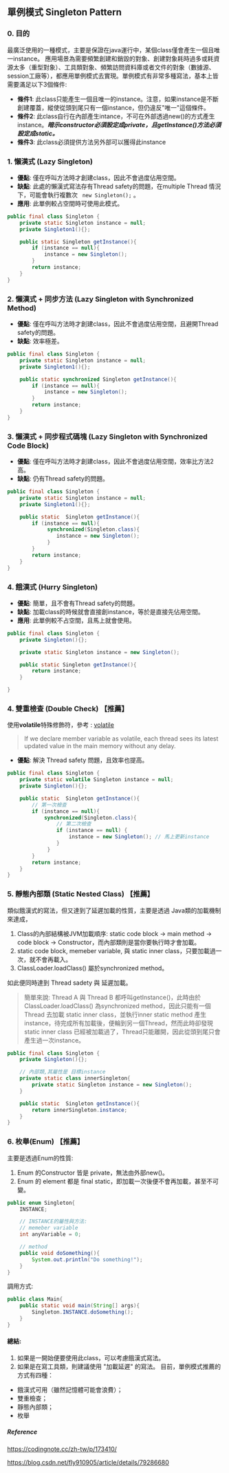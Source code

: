 ## 單例模式 Singleton Pattern
### 0. 目的
最廣泛使用的一種模式，主要是保證在java運行中，某個class僅會產生一個且唯一instance。
應用場景為需要頻繁創建和銷毀的對象、創建對象耗時過多或耗資源太多（重型對象）、工具類對象、頻繁訪問資料庫或者文件的對象（數據源、session工廠等），都應用單例模式去實現。單例模式有非常多種寫法，基本上皆需要滿足以下3個條件:

- **條件1**: 此class只能產生一個且唯一的instance。注意，如果instance是不斷創建覆蓋，縱使從頭到尾只有一個instance，但仍違反"唯一"這個條件。
- **條件2**: 此class自行在內部產生intance，不可在外部透過new()的方式產生instance。***暗示constructor必須設定成private，且getInstance()方法必須設定成static。***
- **條件3**: 此class必須提供方法另外部可以獲得此instance

### 1. 懶漢式 (Lazy Singleton)
- **優點**: 僅在呼叫方法時才創建class，因此不會過度佔用空間。
- **缺點**: 此處的懶漢式寫法存有Thread safety的問題，在multiple Thread 情況下，可能會執行複數次 ``` new Singleton();```  。
- **應用**: 此單例較占空間時可使用此模式。

```java
public final class Singleton {
    private static Singleton instance = null;
    private Singleton1(){}; 

    public static Singleton getInstance(){ 
        if (instance == null){
            instance = new Singleton();  
        }
        return instance;
    }
}

```
### 2. 懶漢式 + 同步方法 (Lazy Singleton with Synchronized Method)
- **優點**: 僅在呼叫方法時才創建class，因此不會過度佔用空間，且避開Thread safety的問題。
- **缺點**: 效率極差。

```java
public final class Singleton {
    private static Singleton instance = null;
    private Singleton1(){}; 

    public static synchronized Singleton getInstance(){ 
        if (instance == null){
            instance = new Singleton();  
        }
        return instance;
    }
}

```

### 3. 懶漢式 + 同步程式碼塊 (Lazy Singleton with Synchronized Code Block)
- **優點**: 僅在呼叫方法時才創建class，因此不會過度佔用空間，效率比方法2高。
- **缺點**: 仍有Thread safety的問題。
```java
public final class Singleton {
    private static Singleton instance = null;
    private Singleton1(){}; 

    public static  Singleton getInstance(){ 
        if (instance == null){
             synchronized(Singleton.class){
                instance = new Singleton();  
             }
        }
        return instance;
    }
}
```

### 4. 餓漢式 (Hurry Singleton)
- **優點**: 簡單，且不會有Thread safety的問題。
- **缺點**: 加載class的時候就會直接創instance，等於是直接先佔用空間。
- **應用**: 此單例較不占空間，且馬上就會使用。
```java
public final class Singleton {
    private Singleton(){}; 

    private static Singleton instance = new Singleton(); 

    public static Singleton getInstance(){ 
        return instance;
    }

}
```

### 4. 雙重檢查 (Double Check) 【推薦】
使用**volatile**特殊修飾符，參考 : [volatile](https://www.baeldung.com/java-volatile-variables-thread-safety)
> If we declare member variable as volatile, each thread sees its latest updated value in the main memory without any delay. 
- **優點**: 解決 Thread safety 問題，且效率也提高。

```java
public final class Singleton {
    private static volatile Singleton instance = null;
    private Singleton(){}; 

    public static  Singleton getInstance(){ 
        // 第一次檢查
        if (instance == null){
            synchronized(Singleton.class){
                // 第二次檢查 
                if (instance == null) {
                    instance = new Singleton(); // 馬上更新instance
                }
             }
        } 
        return instance;
    }
}

```

### 5. 靜態內部類 (Static Nested Class) 【推薦】
類似餓漢式的寫法，但又達到了延遲加載的性質，主要是透過 Java類的加載機制來達成，
1. Class的內部結構被JVM加載順序: static code block $\rightarrow$ main method $\rightarrow$ code block $\rightarrow$ Constructor，而內部類則是當你要執行時才會加載。
2. static code block, memeber variable, 與 static inner class，只要加載過一次，就不會再載入。
3. ClassLoader.loadClass() 屬於synchronized method。

如此便同時達到 Thread sadety 與 延遲加載。
> 簡單來說:
Thread A 與 Thread B 都呼叫getInstance()，此時由於 ClassLoader.loadClass() 為synchronized method，因此只能有一個Thread 去加載 static inner class，並執行inner static method 產生instance，待完成所有加載後，便輪到另一個Thread，然而此時卻發現static inner class 已經被加載過了，Thread只能離開，因此從頭到尾只會產生過一次instance。

```java
public final class Singleton {
    private Singleton(){}; 

    // 內部類,其屬性是 目標instance
    private static class innerSingleton{
        private static Singleton instance = new Singleton();
    }

    public static  Singleton getInstance(){ 
        return innerSingleton.instance;
    }
}
```

### 6. 枚舉(Enum) 【推薦】
主要是透過Enum的性質:
1. Enum 的Constructor 皆是 private，無法由外部new()。
2. Enum 的 element 都是 final static，即加載一次後便不會再加載，甚至不可變。

```java
public enum Singleton{
    INSTANCE;

    // INSTANCE的屬性與方法:
    // memeber variable
    int anyVariable = 0;

    // method
    public void doSomething(){
        System.out.println("Do something!");
    }
}
```
調用方式: 
```java
public class Main{
    public static void main(String[] args){
        Singleton.INSTANCE.doSomething();
    }
}
```

#### 總結:
1. 如果是一開始便要使用此class，可以考慮餓漢式寫法。
2. 如果是在寫工具類，則建議使用 "加載延遲" 的寫法。
目前，單例模式推薦的方式有四種：

- 餓漢式可用（雖然記憶體可能會浪費）；
- 雙重檢查；
- 靜態內部類；
- 枚舉

##### Reference
https://codingnote.cc/zh-tw/p/173410/

https://blog.csdn.net/fly910905/article/details/79286680
